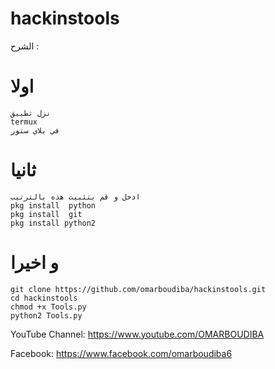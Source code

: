 # hackinstools
الشرح :
# اولا
```
نزل تطبيق
termux 
في بلاي ستور
```
# ثانيا
```
ادخل و قم بتثبيت هذه بالترتيب
pkg install  python
pkg install  git
pkg install python2
```
# و اخيرا
```
git clone https://github.com/omarboudiba/hackinstools.git
cd hackinstools
chmod +x Tools.py
python2 Tools.py
```

YouTube Channel: https://www.youtube.com/OMARBOUDIBA


Facebook: https://www.facebook.com/omarboudiba6

